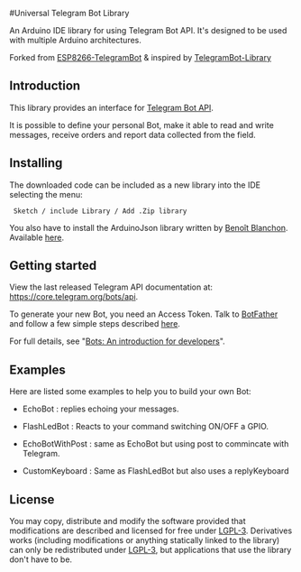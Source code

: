 #Universal Telegram Bot Library

An Arduino IDE library for using Telegram Bot API. It's designed to be used with multiple Arduino architectures.

Forked from [ESP8266-TelegramBot](https://github.com/Gianbacchio/ESP8266-TelegramBot) & inspired by [TelegramBot-Library](https://github.com/CasaJasmina/TelegramBot-Library)


## Introduction

This library provides an interface for [Telegram Bot API](https://core.telegram.org/bots/api).

It is possible to define your personal Bot, make it able to read and write messages, receive orders and report data collected from the field.


## Installing

The downloaded code can be included as a new library into the IDE selecting the menu:

     Sketch / include Library / Add .Zip library

You also have to install the ArduinoJson library written by [Benoît Blanchon](https://github.com/bblanchon).
Available [here](https://github.com/bblanchon/ArduinoJson).


## Getting started

View the last released Telegram API documentation at: https://core.telegram.org/bots/api.

To generate your new Bot, you need an Access Token. Talk to [BotFather](https://telegram.me/botfather) and follow a few simple steps described [here](https://core.telegram.org/bots#botfather).

For full details, see "[Bots: An introduction for developers](https://core.telegram.org/bots)".


## Examples

Here are listed some examples to help you to build your own Bot:

- EchoBot : replies echoing your messages.

- FlashLedBot : Reacts to your command switching ON/OFF a GPIO.

- EchoBotWithPost : same as EchoBot but using post to commincate with Telegram.

- CustomKeyboard : Same as FlashLedBot but also uses a replyKeyboard



## License

You may copy, distribute and modify the software provided that modifications are described and licensed for free under [LGPL-3](http://www.gnu.org/licenses/lgpl-3.0.html). Derivatives works (including modifications or anything statically linked to the library) can only be redistributed under [LGPL-3](http://www.gnu.org/licenses/lgpl-3.0.html), but applications that use the library don't have to be.
